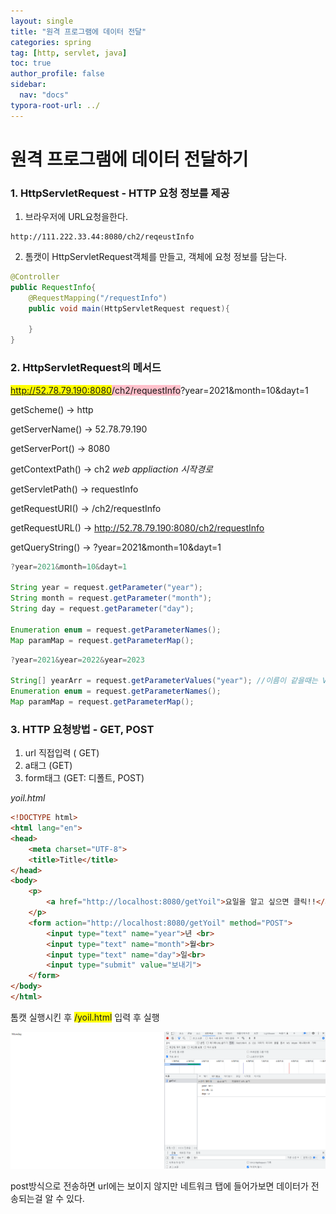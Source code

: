 ```yaml
---
layout: single
title: "원격 프로그램에 데이터 전달"
categories: spring
tag: [http, servlet, java]
toc: true
author_profile: false
sidebar:
  nav: "docs"
typora-root-url: ../
---
```


# 원격 프로그램에 데이터 전달하기

### 1. HttpServletRequest - HTTP 요청 정보를 제공

1. 브라우저에 URL요청을한다. 

```
http://111.222.33.44:8080/ch2/reqeustInfo
```



2. 톰캣이 HttpServletRequest객체를 만들고, 객체에 요청 정보를 담는다. 

```java
@Controller
public RequestInfo{
	@RequestMapping("/requestInfo")
	public void main(HttpServletRequest request){
	
    }
}
```

### 2. HttpServletRequest의 메서드

<span style="background-color:yellow">http://52.78.79.190:8080</span><span style="background-color:pink">/ch2/requestInfo</span>?year=2021&month=10&dayt=1

getScheme() → http

getServerName() → 52.78.79.190

getServerPort() → 8080 

getContextPath() → ch2 *web appliaction 시작경로*

getServletPath() → requestInfo

getRequestURI() → /ch2/requestInfo

getRequestURL() → http://52.78.79.190:8080/ch2/requestInfo

getQueryString() → ?year=2021&month=10&dayt=1

```java
?year=2021&month=10&dayt=1

String year = request.getParameter("year");
String month = request.getParameter("month");
String day = request.getParameter("day");

Enumeration enum = request.getParameterNames();
Map paramMap = request.getParameterMap();
```

```java
?year=2021&year=2022&year=2023
    
String[] yearArr = request.getParameterValues("year"); //이름이 같을때는 Values사용
Enumeration enum = request.getParameterNames();
Map paramMap = request.getParameterMap();
```



### 3. HTTP 요청방법 - GET, POST

1. url 직접입력 ( GET)
2. a태그 (GET)
3. form태그 (GET: 디폴트, POST)

*yoil.html*

```html
<!DOCTYPE html>
<html lang="en">
<head>
    <meta charset="UTF-8">
    <title>Title</title>
</head>
<body>
    <p>
        <a href="http://localhost:8080/getYoil">요일을 알고 싶으면 클릭!!</a>
    </p>
    <form action="http://localhost:8080/getYoil" method="POST">
        <input type="text" name="year">년 <br>
        <input type="text" name="month">월<br>
        <input type="text" name="day">일<br>
        <input type="submit" value="보내기">
    </form>
</body>
</html>
```

톰캣 실행시킨 후 <span style="background-color:yellow">/yoil.html</span> 입력 후 실행 

![image-20230523222053418](/images/2023-05-11-datat/image-20230523222053418.png)

post방식으로 전송하면 url에는 보이지 않지만 네트워크 탭에 들어가보면 데이터가 전송되는걸 알 수 있다.
